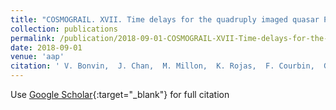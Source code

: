```yaml
---
title: "COSMOGRAIL. XVII. Time delays for the quadruply imaged quasar PG 1115+080"
collection: publications
permalink: /publication/2018-09-01-COSMOGRAIL-XVII-Time-delays-for-the-quadruply-imaged-quasar-PG-1115080
date: 2018-09-01
venue: 'aap'
citation: ' V. Bonvin,  J. Chan,  M. Millon,  K. Rojas,  F. Courbin,  G. Chen,  C. Fassnacht,  E. Paic,  M. Tewes,  D. Chao,  M. Chijani,  D. Gilman,  K. Gilmore,  P. Williams,  E. Buckley-Geer,  J. Frieman,  P. Marshall,  S. Suyu,  T. Treu,  A. Hempel,  S. Kim,  R. Lachaume,  M. Rabus,  T. Anguita,  G. Meylan,  V. Motta,  P. Magain, &quot;COSMOGRAIL. XVII. Time delays for the quadruply imaged quasar PG 1115+080.&quot; aap, 2018.'
---
```

Use [Google Scholar](https://scholar.google.com/scholar?q=COSMOGRAIL.+XVII.+Time+delays+for+the+quadruply+imaged+quasar+PG+1115+080){:target="_blank"} for full citation
